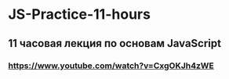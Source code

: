 # JS-Practice-11-hours
## 11 часовая лекция по основам JavaScript
### https://www.youtube.com/watch?v=CxgOKJh4zWE
